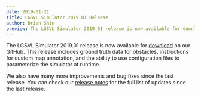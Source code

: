 ```yaml
---
date: 2019-01-21
title: LGSVL Simulator 2019.01 Release
author: Brian Shin
preview: The LGSVL Simulator 2019.01 release is now available for download on our GitHub. This release includes ground truth data for obstacles, instructions for custom map annotation, and the ability to...
---
```


The LGSVL Simulator 2019.01 release is now available for [download](https://github.com/lgsvl/simulator/releases/tag/2019.01) on our GitHub. This release includes ground truth data for obstacles, instructions for custom map annotation, and the ability to use configuration files to parameterize the simulator at runtime.

We also have many more improvements and bug fixes since the last release. You can check our [release notes](https://github.com/lgsvl/simulator/releases/tag/2019.01) for the full list of updates since the last release.
